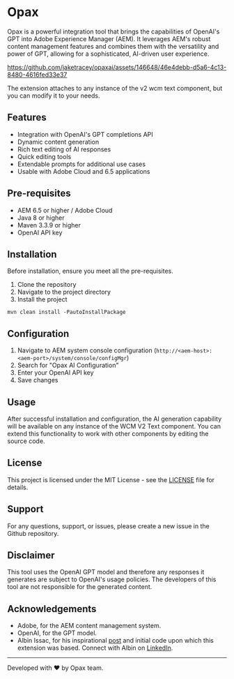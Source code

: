 # Opax

Opax is a powerful integration tool that brings the capabilities of OpenAI's GPT into Adobe Experience Manager (AEM). It leverages AEM's robust content management features and combines them with the versatility and power of GPT, allowing for a sophisticated, AI-driven user experience.

https://github.com/jaketracey/opaxai/assets/146648/46e4debb-d5a6-4c13-8480-4616fed33e37

The extension attaches to any instance of the v2 wcm text component, but you can modify it to your needs.

## Features

- Integration with OpenAI's GPT completions API
- Dynamic content generation
- Rich text editing of AI responses
- Quick editing tools
- Extendable prompts for additional use cases
- Usable with Adobe Cloud and 6.5 applications

## Pre-requisites

- AEM 6.5 or higher / Adobe Cloud
- Java 8 or higher
- Maven 3.3.9 or higher
- OpenAI API key

## Installation

Before installation, ensure you meet all the pre-requisites.

1. Clone the repository
2. Navigate to the project directory
3. Install the project

```
mvn clean install -PautoInstallPackage
```

## Configuration

1. Navigate to AEM system console configuration (`http://<aem-host>:<aem-port>/system/console/configMgr`)
2. Search for "Opax AI Configuration"
3. Enter your OpenAI API key
4. Save changes

## Usage
After successful installation and configuration, the AI generation capability will be available on any instance of the WCM V2 Text component. You can extend this functionality to work with other components by editing the source code.

## License
This project is licensed under the MIT License - see the [LICENSE](https://github.com/jaketracey/opaxai/blob/main/LICENSE) file for details.

## Support
For any questions, support, or issues, please create a new issue in the Github repository.

## Disclaimer
This tool uses the OpenAI GPT model and therefore any responses it generates are subject to OpenAI's usage policies. The developers of this tool are not responsible for the generated content.

## Acknowledgements
- Adobe, for the AEM content management system.
- OpenAI, for the GPT model.
- Albin Issac, for his inspirational [post](https://techforum.medium.com/how-to-connect-adobe-experience-manager-aem-with-chatgpt-312651291713) and initial code upon which this extension was based. Connect with Albin on [LinkedIn](https://www.linkedin.com/in/albin-issac-56917523/).

---

Developed with :heart: by Opax team.
